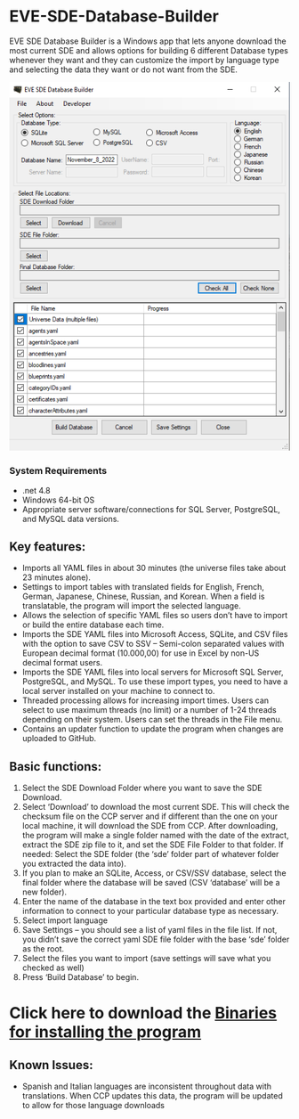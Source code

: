 # EVE-SDE-Database-Builder
EVE SDE Database Builder is a Windows app that lets anyone download the most current SDE and allows options for building 6 different Database types whenever they want and they can customize the import by language type and selecting the data they want or do not want from the SDE.

<p align="center">
<img src="https://raw.githubusercontent.com/EVEIPH/EVE-SDE-Database-Builder/master/Screenshot.png">
</p>

### System Requirements
* .net 4.8
* Windows 64-bit OS
* Appropriate server software/connections for SQL Server, PostgreSQL, and MySQL data versions.

## Key features:
* Imports all YAML files in about 30 minutes (the universe files take about 23 minutes alone).
* Settings to import tables with translated fields for English, French, German, Japanese, Chinese, Russian, and Korean. When a field is translatable, the program will import the selected language.
* Allows the selection of specific YAML files so users don’t have to import or build the entire database each time.
* Imports the SDE YAML files into Microsoft Access, SQLite, and CSV files with the option to save CSV to SSV – Semi-colon separated values with European decimal format (10.000,00) for use in Excel by non-US decimal format users.
* Imports the SDE YAML files into local servers for Microsoft SQL Server, PostgreSQL, and MySQL. To use these import types, you need to have a local server installed on your machine to connect to.
* Threaded processing allows for increasing import times. Users can select to use maximum threads (no limit) or a number of 1-24 threads depending on their system. Users can set the threads in the File menu.
* Contains an updater function to update the program when changes are uploaded to GitHub.

## Basic functions:
1. Select the SDE Download Folder where you want to save the SDE Download.
2. Select ‘Download’ to download the most current SDE. This will check the checksum file on the CCP server and if different than the one on your local machine, it will download the SDE from CCP. After downloading, the program will make a single folder named with the date of the extract, extract the SDE zip file to it, and set the SDE File Folder to that folder.
If needed: Select the SDE folder (the ‘sde’ folder part of whatever folder you extracted the data into).
3. If you plan to make an SQLite, Access, or CSV/SSV database, select the final folder where the database will be saved (CSV ‘database’ will be a new folder).
4. Enter the name of the database in the text box provided and enter other information to connect to your particular database type as necessary.
5. Select import language
6. Save Settings – you should see a list of yaml files in the file list. If not, you didn’t save the correct yaml SDE file folder with the base ‘sde’ folder as the root.
7. Select the files you want to import (save settings will save what you checked as well)
8. Press ‘Build Database’ to begin.

# Click here to download the [Binaries for installing the program](https://github.com/EVEIPH/EVE-SDE-Database-Builder/raw/master/Latest%20Files/EVE%20SDE%20Database%20Builder%20Install.zip)

## Known Issues:
* Spanish and Italian languages are inconsistent throughout data with translations. When CCP updates this data, the program will be updated to allow for those language downloads
